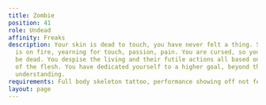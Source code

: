 ```yaml
---
title: Zombie
position: 41
role: Undead
affinity: Freaks
description: Your skin is dead to touch, you have never felt a thing. Still your soul
  is on fire, yearning for touch, passion, pain. You are cursed, so you decided to
  be dead. You despise the living and their futile actions all based on yearnings
  of the flesh. You have dedicated yourself to a higher goal, beyond their scope of
  understanding.
requirements: Full body skeleton tattoo, performance showing off not feeling pain
layout: page
---
```


